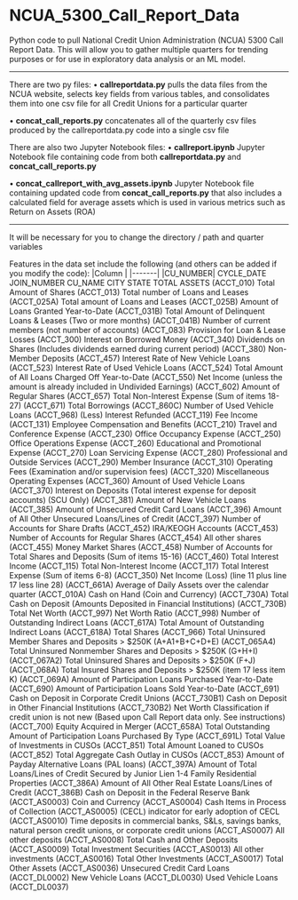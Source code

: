 # NCUA_5300_Call_Report_Data
Python code to pull National Credit Union Administration (NCUA) 5300 Call Report Data. This will allow you to gather multiple quarters for trending purposes or for use in exploratory data analysis or an ML model.
________________________________________________________________________________
There are two py files:
• **callreportdata.py** pulls the data files from the NCUA website, selects key fields from various tables, and consolidates them into one csv file for all Credit Unions for a particular quarter

• **concat_call_reports.py** concatenates all of the quarterly csv files produced by the callreportdata.py code into a single csv file 



There are also two Jupyter Notebook files:
• **callreport.ipynb** Jupyter Notebook file containing code from both **callreportdata.py** and **concat_call_reports.py**

• **concat_callreport_with_avg_assets.ipynb** Jupyter Notebook file containing updated code from **concat_call_reports.py** that also includes a calculated field for average assets which is used in various metrics such as Return on Assets (ROA)

________________________________________________________________________________

It will be necessary for you to change the directory / path and quarter variables

Features in the data set include the following (and others can be added if you modify the code):
|Column |
|-------|
|CU_NUMBER|
CYCLE_DATE
JOIN_NUMBER
CU_NAME
CITY
STATE
TOTAL ASSETS (ACCT_010)
Total Amount of Shares (ACCT_013)
Total number of Loans and Leases (ACCT_025A)
Total amount of Loans and Leases (ACCT_025B)
Amount of Loans Granted Year-to-Date (ACCT_031B)
Total Amount of Delinquent Loans & Leases (Two or more months) (ACCT_041B)
Number of current members (not number of accounts) (ACCT_083)
Provision for Loan & Lease Losses (ACCT_300)
Interest on Borrowed Money (ACCT_340)
Dividends on Shares (Includes dividends earned during current period) (ACCT_380)
Non-Member Deposits (ACCT_457)
Interest Rate of New Vehicle Loans (ACCT_523)
Interest Rate of Used Vehicle Loans (ACCT_524)
Total Amount of All Loans Charged Off Year-to-Date (ACCT_550)
Net Income (unless the amount is already included in Undivided Earnings) (ACCT_602)
Amount of Regular Shares (ACCT_657)
Total Non-Interest Expense (Sum of items 18-27) (ACCT_671)
Total Borrowings (ACCT_860C)
Number of Used Vehicle Loans (ACCT_968)
(Less) Interest Refunded (ACCT_119)
Fee Income (ACCT_131)
Employee Compensation and Benefits (ACCT_210)
Travel and Conference Expense (ACCT_230)
Office Occupancy Expense (ACCT_250)
Office Operations Expense (ACCT_260)
Educational and Promotional Expense (ACCT_270)
Loan Servicing Expense (ACCT_280)
Professional and Outside Services (ACCT_290)
Member Insurance (ACCT_310)
Operating Fees (Examination and/or supervision fees) (ACCT_320)
Miscellaneous Operating Expenses (ACCT_360)
Amount of Used Vehicle Loans (ACCT_370)
Interest on Deposits (Total interest expense for deposit accounts) (SCU Only) (ACCT_381)
Amount of New Vehicle Loans (ACCT_385)
Amount of Unsecured Credit Card Loans (ACCT_396)
Amount of All Other Unsecured Loans/Lines of Credit (ACCT_397)
Number of Accounts for Share Drafts (ACCT_452)
IRA/KEOGH Accounts (ACCT_453)
Number of Accounts for Regular Shares (ACCT_454)
All other shares (ACCT_455)
Money Market Shares (ACCT_458)
Number of Accounts for Total Shares and Deposits (Sum of items 15-16) (ACCT_460)
Total Interest Income (ACCT_115)
Total Non-Interest Income (ACCT_117)
Total Interest Expense (Sum of items 6-8) (ACCT_350)
Net Income (Loss) (line 11 plus line 17 less line 28) (ACCT_661A)
Average of Daily Assets over the calendar quarter (ACCT_010A)
Cash on Hand (Coin and Currency) (ACCT_730A)
Total Cash on Deposit (Amounts Deposited in Financial Institutions) (ACCT_730B)
Total Net Worth (ACCT_997)
Net Worth Ratio (ACCT_998)
Number of Outstanding Indirect Loans (ACCT_617A)
Total Amount of Outstanding Indirect Loans (ACCT_618A)
Total Shares (ACCT_966)
Total Uninsured Member Shares and Deposits > $250K (A+A1+B+C+D+E) (ACCT_065A4)
Total Uninsured Nonmember Shares and Deposits > $250K (G+H+I) (ACCT_067A2)
Total Uninsured Shares and Deposits > $250K (F+J) (ACCT_068A)
Total Insured Shares and Deposits > $250K (item 17 less item K) (ACCT_069A)
Amount of Participation Loans Purchased Year-to-Date (ACCT_690)
Amount of Participation Loans Sold Year-to-Date (ACCT_691)
Cash on Deposit in Corporate Credit Unions (ACCT_730B1)
Cash on Deposit in Other Financial Institutions (ACCT_730B2)
Net Worth Classification if credit union is not new (Based upon Call Report data only. See instructions) (ACCT_700)
Equity Acquired in Merger (ACCT_658A)
Total Outstanding Amount of Participation Loans Purchased By Type (ACCT_691L)
Total Value of Investments in CUSOs (ACCT_851)
Total Amount Loaned to CUSOs (ACCT_852)
Total Aggregate Cash Outlay in CUSOs (ACCT_853)
Amount of Payday Alternative Loans (PAL loans) (ACCT_397A)
Amount of Total Loans/Lines of Credit Secured by Junior Lien 1-4 Family Residential Properties (ACCT_386A)
Amount of All Other Real Estate Loans/Lines of Credit (ACCT_386B)
Cash on Deposit in the Federal Reserve Bank (ACCT_AS0003)
Coin and Currency (ACCT_AS0004)
Cash Items in Process of Collection (ACCT_AS0005)
(CECL) indicator for early adoption of CECL (ACCT_AS0010)
Time deposits in commercial banks, S&Ls, savings banks, natural person credit unions, or corporate credit unions (ACCT_AS0007)
All other deposits (ACCT_AS0008)
Total Cash and Other Deposits (ACCT_AS0009)
Total Investment Securities (ACCT_AS0013)
All other investments (ACCT_AS0016)
Total Other Investments (ACCT_AS0017)
Total Other Assets (ACCT_AS0036)
Unsecured Credit Card Loans  (ACCT_DL0002)
New Vehicle Loans  (ACCT_DL0030)
Used Vehicle Loans (ACCT_DL0037)
